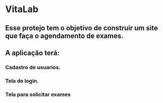 # VitaLab
## Esse protejo tem o objetivo de construir um site que faça o agendamento de exames.
## A aplicação terá:
### Cadastro de usuarios.
### Tela de login.
### Tela para solicitar exames